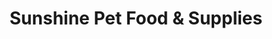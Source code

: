 ---
title: "Sunshine Pet Food & Supplies"
url: /westbank/sunshine-pet-food-und-supplies/
shop: Tiere
---